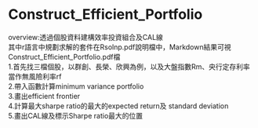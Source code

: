 # Construct_Efficient_Portfolio  
overview:透過個股資料建構效率投資組合及CAL線  
其中r語言中規劃求解的套件在Rsolnp.pdf說明檔中，Markdown結果可視Construct_Efficient_Portfolio.pdf檔  
1.首先找三檔個股，以群創、長榮、欣興為例，以及大盤指數Rm、央行定存利率當作無風險利率rf  
2.帶入函數計算minimum variance portfolio  
3.畫出efficient frontier  
4.計算最大sharpe ratio的最大的expected return及 standard deviation    
5.畫出CAL線及標示Sharpe ratio最大的位置  
